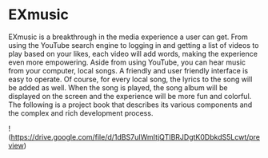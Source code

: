 # EXmusic
EXmusic is a breakthrough in the media experience a user can get. From using the YouTube search engine to logging in and getting a list of videos to play based on your likes, each video will add words, making the experience even more empowering. Aside from using YouTube, you can hear music from your computer, local songs. A friendly and user friendly interface is easy to operate. Of course, for every local song, the lyrics to the song will be added as well. When the song is played, the song album will be displayed on the screen and the experience will be more fun and colorful. The following is a project book that describes its various components and the complex and rich development process.

!(https://drive.google.com/file/d/1dBS7uIWmItjQTIBRJDgtK0DbkdS5Lcwt/preview)
